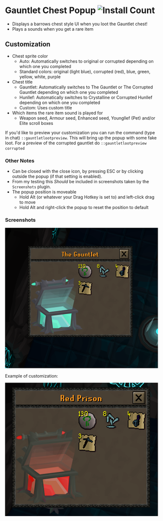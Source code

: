 # Gauntlet Chest Popup ![Install Count](https://img.shields.io/endpoint?url=https://api.runelite.net/pluginhub/shields/installs/plugin/gauntlet-chest-popup)

- Displays a barrows chest style UI when you loot the Gauntlet chest!
- Plays a sounds when you get a rare item

## Customization

- Chest sprite color
  - Auto: Automatically switches to original or corrupted depending on which one you completed
  - Standard colors: original (light blue), corrupted (red), blue, green, yellow, white, purple
- Chest title
  - Gauntlet: Automatically switches to The Gauntlet or The Corrupted Gauntlet depending on which one you completed
  - Hunllef: Automatically switches to Crystalline or Corrupted Hunllef depending on which one you completed
  - Custom: Uses custom title
- Which items the rare item sound is played for
  - Weapon seed, Armour seed, Enhanced seed, Youngllef (Pet) and/or Elite scroll boxes

If you'd like to preview your customization you can run the command (type in chat) `::gauntletlootpreview`.
This will bring up the popup with some fake loot.
For a preview of the corrupted gauntlet do `::gauntletlootpreview corrupted`

### Other Notes

- Can be closed with the close icon, by pressing ESC or by clicking outside the popup (if that setting is enabled).
- From my testing this *Should* be included in screenshots taken by the `Screenshots` plugin.
- The popup position is moveable
  - Hold Alt (or whatever your Drag Hotkey is set to) and left-click drag to move
  - Hold Alt and right-click the popup to reset the position to default

### Screenshots

![image](/readme_pic.png)

Example of customization:

![image](/readme_pic_2.png)
